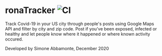 # ronaTracker ![CI](https://github.com/sabbamonte/ronaTracker/workflows/CI/badge.svg)

Track Covid-19 in your US city through people's posts using Google Maps API and filter by city and zip code.
Post if you've been exposed, infected or healthy and let people know where it happened or where known activity occured.

Developed by Simone Abbamonte, December 2020
